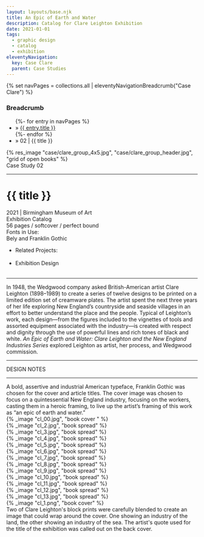 ```yaml
---
layout: layouts/base.njk
title: An Epic of Earth and Water
description: Catalog for Clare Leighton Exhibition
date: 2021-01-01
tags:
  - graphic design
  - catalog
  - exhibition
eleventyNavigation:
  key: Case Clare
  parent: Case Studies
---
```

{% set navPages = collections.all | eleventyNavigationBreadcrumb("Case Clare") %}
<div class="breadcrumb"><h3 class="visually-hidden">Breadcrumb</h3>
	<ul class="nav">{%- for entry in navPages %}
		<li class="nav-item"{% if entry.url == page.url %} class="active-breadcrumb"{% endif %}> » <a href="{{ entry.url }}">{{ entry.title }}</a></li>
      {%- endfor %}
	  <li class="nav-item"><active-breadcrumb>» 02 | {{ title }}</active-breadcrumb></li>
	</ul>
</div>
<div class="container">
  <div class="row"></div>
        <div class="full-width">{% res_image "case/clare_group_4x5.jpg", "case/clare_group_header.jpg", "grid of open books" %}</div>
  <div class="row"><div class="spacer"></div></div>
  <div class="row">
      <div class="col-4 col-4-md col-4-lg">
  			<figcaption>Case Study 02</figcaption>
        <hr>
        <h1>{{ title }}</h1>
        <figcaption>2021 | Birmingham Museum of Art</figcaption>
        <figcaption>Exhibition Catalog</br>56 pages / softcover / perfect bound</figcaption>
        <figcaption>Fonts in Use:</br>Bely and Franklin Gothic</figcaption>
  			<ul class="nav"><li class="nav-item">Related Projects:</li></br>
  				<li class="nav-item">Exhibition Design</li></br>
	  		</ul>
        <hr>
		    <p>In 1948, the Wedgwood company asked British-American artist Clare Leighton (1898–1989) to create a series of twelve designs to be printed on a limited edition set of creamware plates. The artist spent the next three years of her life exploring New England’s countryside and seaside villages in an effort to better understand the place and the people. Typical of Leighton’s work, each design—from the figures included to the vignettes of tools and assorted equipment associated with the industry—is created with respect and dignity through the use of powerful lines and rich tones of black and white. <em>An Epic of Earth and Water: Clare Leighton and the New England Industries Series</em> explored Leighton as artist, her process, and Wedgwood commission.</p>
        <hr>
        <figcaption>DESIGN NOTES</figcaption> 
        <hr>
        <figcaption>A bold, assertive and industrial American typeface, Franklin Gothic was chosen for the cover and article titles. The cover image was chosen to focus on a quintessential New England industry, focusing on the workers, casting them in a heroic framing, to live up the artist’s framing of this work as “an epic of earth and water.”
        </figcaption>
		</div>
    <div class="col"></div>
    <div class="col-6 col-6-md col-6-lg">{% _image "cl_00.jpg", "book cover " %}</div>
	</div>
    <div class="row">
        <div class="col">{% _image "cl_2.jpg", "book spread" %}</div>
        <div class="col">{% _image "cl_3.jpg", "book spread" %}</div>
    </div>
    <div class="row">
        <div class="col">{% _image "cl_4.jpg", "book spread" %}</div>
        <div class="col">{% _image "cl_5.jpg", "book spread" %}</div>
        <div class="col">{% _image "cl_6.jpg", "book spread" %}</div>
    </div>
    <div class="row">
        <div class="col">{% _image "cl_7.jpg", "book spread" %}</div>
        <div class="col">{% _image "cl_8.jpg", "book spread" %}</div>
    </div>
    <div class="row">
        <div class="col">{% _image "cl_9.jpg", "book spread" %}</div>
        <div class="col">{% _image "cl_10.jpg", "book spread" %}</div>
        <div class="col">{% _image "cl_11.jpg", "book spread" %}</div>
    </div>
    <div class="row">
        <div class="col">{% _image "cl_12.jpg", "book spread" %}</div>
        <div class="col">{% _image "cl_13.jpg", "book spread" %}</div>
    </div>
    <div class="row">
  	    <div class="col">{% _image "cl_1.png", "book cover" %}</div>
    </div>
    <div class="row">
      <div class="col-4 col-4-md col-4-lg">
      <figcaption>Two of Clare Leighton's block prints were carefully blended to create an image that could wrap around the cover. One showing an industry of the land, the other showing an industry of the sea. The artist's quote used for the title of the exhibition was called out on the back cover.</figcaption>
      </div>
    </div>
</div>
